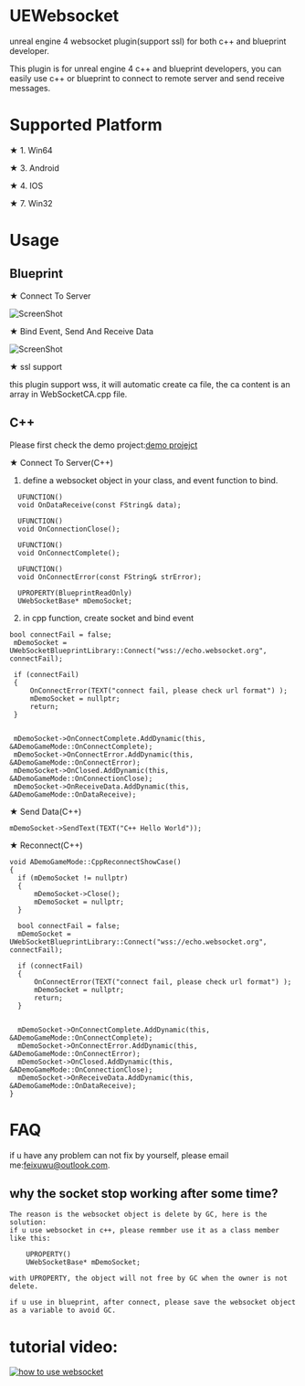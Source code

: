 # UEWebsocket
unreal engine 4 websocket plugin(support ssl) for both c++ and blueprint developer.

This plugin is for unreal engine 4 c++ and blueprint developers, you can easily use c++ or blueprint
 to connect to remote server and send receive messages.


# Supported Platform
★ 1. Win64

★ 3. Android

★ 4. IOS

★ 7. Win32


# Usage

## Blueprint

★ Connect To Server

   ![ScreenShot](docs/connect.PNG)
   
★ Bind Event, Send And Receive Data

   ![ScreenShot](docs/bind.PNG)
   
★ ssl support

   this plugin support wss, it will automatic create ca file, the ca content is an array in WebSocketCA.cpp file.
   
## C++
Please first check the demo project:[demo projejct](https://drive.google.com/file/d/1iChDYrPc-pqy9hNx1v6IWmksjMnbwDcc/view?usp=sharing)

★ Connect To Server(C++)
   1. define a websocket object in your class, and event function to bind.
   ```
     UFUNCTION()
     void OnDataReceive(const FString& data);

     UFUNCTION()
     void OnConnectionClose();

     UFUNCTION()
     void OnConnectComplete();

     UFUNCTION()
     void OnConnectError(const FString& strError);
   
     UPROPERTY(BlueprintReadOnly)
     UWebSocketBase* mDemoSocket;
   ```

   2. in cpp function, create socket and bind event
   ```
 bool connectFail = false;
	mDemoSocket = UWebSocketBlueprintLibrary::Connect("wss://echo.websocket.org", connectFail);

	if (connectFail)
	{
		OnConnectError(TEXT("connect fail, please check url format") );
		mDemoSocket = nullptr;
		return;
	}

	
	mDemoSocket->OnConnectComplete.AddDynamic(this, &ADemoGameMode::OnConnectComplete);
	mDemoSocket->OnConnectError.AddDynamic(this, &ADemoGameMode::OnConnectError);
	mDemoSocket->OnClosed.AddDynamic(this, &ADemoGameMode::OnConnectionClose);
	mDemoSocket->OnReceiveData.AddDynamic(this, &ADemoGameMode::OnDataReceive);
   ```

★ Send Data(C++)
  ```
  mDemoSocket->SendText(TEXT("C++ Hello World"));
  ```

★ Reconnect(C++)
  ```
  void ADemoGameMode::CppReconnectShowCase()
{
	if (mDemoSocket != nullptr)
	{
		mDemoSocket->Close();
		mDemoSocket = nullptr;
	}

	bool connectFail = false;
	mDemoSocket = UWebSocketBlueprintLibrary::Connect("wss://echo.websocket.org", connectFail);

	if (connectFail)
	{
		OnConnectError(TEXT("connect fail, please check url format") );
		mDemoSocket = nullptr;
		return;
	}

	
	mDemoSocket->OnConnectComplete.AddDynamic(this, &ADemoGameMode::OnConnectComplete);
	mDemoSocket->OnConnectError.AddDynamic(this, &ADemoGameMode::OnConnectError);
	mDemoSocket->OnClosed.AddDynamic(this, &ADemoGameMode::OnConnectionClose);
	mDemoSocket->OnReceiveData.AddDynamic(this, &ADemoGameMode::OnDataReceive);
}
  ```
  
# FAQ
  if u have any problem can not fix by yourself, please email me:feixuwu@outlook.com.
  ## why the socket stop working after some time?
    The reason is the websocket object is delete by GC, here is the solution:
    if u use websocket in c++, please remmber use it as a class member like this:
    
```
    UPROPERTY()
    UWebSocketBase* mDemoSocket;
```
    
    with UPROPERTY, the object will not free by GC when the owner is not delete.
    
    if u use in blueprint, after connect, please save the websocket object as a variable to avoid GC.
     
# tutorial video:
[![how to use websocket](https://i9.ytimg.com/vi/E3pIdmwvLl0/mq2.jpg?sqp=CPSikvgF&rs=AOn4CLDjrM5mSKD3TIT1qFW9vCvBeNG4dg)](https://youtu.be/E3pIdmwvLl0)
   
